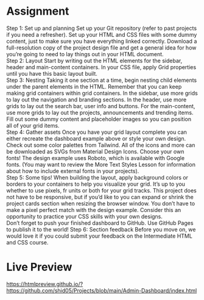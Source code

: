 # Assignment
Step 1: Set up and planning
    Set up your Git repository (refer to past projects if you need a refresher).
    Set up your HTML and CSS files with some dummy content, just to make sure you have everything linked correctly.
    Download a full-resolution copy of the project design file and get a general idea for how you’re going to need to lay things out in your HTML document.<br>
Step 2: Layout
    Start by writing out the HTML elements for the sidebar, header and main-content containers.
    In your CSS file, apply Grid properties until you have this basic layout built.<br>
Step 3: Nesting
    Taking it one section at a time, begin nesting child elements under the parent elements in the HTML. Remember that you can keep making grid containers within grid containers.
    In the sidebar, use more grids to lay out the navigation and branding sections.
    In the header, use more grids to lay out the search bar, user info and buttons.
    For the main-content, use more grids to lay out the projects, announcements and trending items.
    Fill out some dummy content and placeholder images so you can position all of your grid items.<br>
Step 4: Gather assets
    Once you have your grid layout complete you can either recreate the dashboard example above or style your own design.
    Check out some color palettes from Tailwind.
    All of the icons and more can be downloaded as SVGs from Material Design Icons.
    Choose your own fonts! The design example uses Roboto, which is available with Google fonts. (You may want to review the More Text Styles Lesson for information about how to include external fonts in your projects).<br>
Step 5: Some tips!
    When building the layout, apply background colors or borders to your containers to help you visualize your grid.
    It’s up to you whether to use pixels, fr units or both for your grid tracks.
    This project does not have to be responsive, but if you’d like to you can expand or shrink the project cards section when resizing the browser window.
    You don’t have to make a pixel perfect match with the design example. Consider this an opportunity to practice your CSS skills with your own designs.<br>
    Don’t forget to push your finished dashboard to GitHub. Use GitHub Pages to publish it to the world!
Step 6: Section feedback
    Before you move on, we would love it if you could submit your feedback on the Intermediate HTML and CSS course.


# Live Preview
https://htmlpreview.github.io/?https://github.com/shid05/Projects/blob/main/Admin-Dashboard/index.html